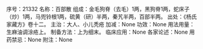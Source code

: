 序号：21332
名称：百部散
组成：金毛狗脊（去毛）1两，黑狗脊1两，蛇床子（炒）1两，马兜铃根1两，硫黄（研）半两，秦艽半两，百部半两。
出处：《杨氏家藏方》卷十二。
主治：大人、小儿秃疮
加减：None
功效：None
用法用量：生麻油调涂疮上。
制备方法：上为细末。
临床应用：None
各家论述：None
用药禁忌：None
附注：None
